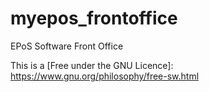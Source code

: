 myepos_frontoffice
==================

EPoS Software Front Office

This is a [Free under the GNU Licence]: https://www.gnu.org/philosophy/free-sw.html

